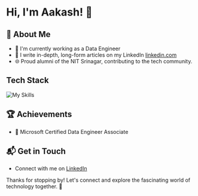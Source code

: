 # Hi, I'm Aakash! 👋


## 🚀 About Me

- 🔭 I'm currently working as a Data Engineer
- 📝 I write in-depth, long-form articles on my LinkedIn [linkedin.com](www.linkedin.com/in/aakashdeep-b-419a471a4)
- 🌐 Proud alumni of the NIT Srinagar, contributing to the tech community.



## Tech Stack
![My Skills](https://go-skill-icons.vercel.app/api/icons?i=azure,python,spark,hadoop,hive,kafka,postgressql,mongodb,databricks,delta,snowflake,airflow,azuredevops,docker,git,githubactions,jenkins,)



 ## 🏆 Achievements

- 🌟 Microsoft Certified Data Engineer Associate


## 📬 Get in Touch

- Connect with me on [LinkedIn](www.linkedin.com/in/aakashdeep-b-419a471a4)


Thanks for stopping by! Let's connect and explore the fascinating world of technology together. 🚀









